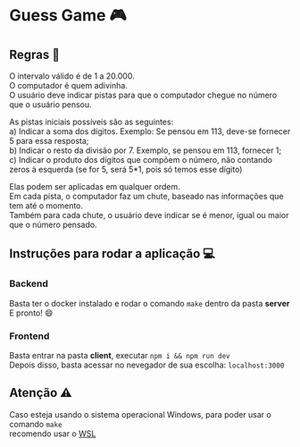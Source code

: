 # Guess Game :video_game:

## Regras :page_with_curl:
  O intervalo válido é de 1 a 20.000.  
  O computador é quem adivinha.  
  O usuário deve indicar pistas para que o computador chegue no número que o usuário pensou.    
  
  As pistas iniciais possíveis são as seguintes:  
    a) Indicar a soma dos dígitos. Exemplo: Se pensou em 113, deve-se fornecer 5 para essa resposta;  
    b) Indicar o resto da divisão por 7. Exemplo, se pensou em 113, fornecer 1;   
    c) Indicar o produto dos dígitos que compõem o número, não contando zeros à esquerda (se for 5, será 5*1, pois só temos esse dígito)  

  Elas podem ser aplicadas em qualquer ordem.  
  Em cada pista, o computador faz um chute, baseado nas informações que tem até o momento.  
  Também para cada chute, o usuário deve indicar se é menor, igual ou maior que o número pensado.  

## Instruções para rodar a aplicação :computer:

### Backend
  Basta ter o docker instalado e rodar o comando `make` dentro da pasta **server**
  E pronto! :smile:

### Frontend
  Basta entrar na pasta **client**, executar `npm i && npm run dev`  
  Depois disso, basta acessar no nevegador de sua escolha: `localhost:3000`
  
## Atenção :warning:
  Caso esteja usando o sistema operacional Windows, para poder usar o comando `make`  
  recomendo usar o [WSL](https://docs.microsoft.com/en-us/windows/wsl/install-win10)
